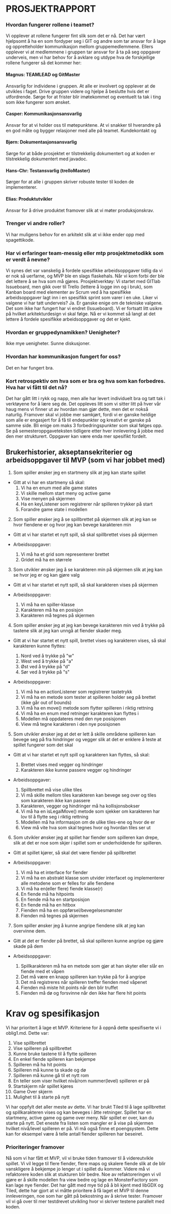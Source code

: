 # PROSJEKTRAPPORT

### Hvordan fungerer rollene i teamet? 
Vi opplever at rollene fungerer fint slik som det er nå. Det har vært hjelpsomt å ha en som fordyper seg i GIT og andre som tar ansvar for å lage og oppretteholder kommunikasjon mellom gruppemedlemmene. Ellers opplever vi at medlemmene i gruppen tar ansvar for å ta på seg oppgaver underveis, men vi har behov for å avklare og utdype hva de forskjellige rollene fungerer så det kommer her:

#### Magnus: TEAMLEAD og GitMaster 
Ansvarlig for individene i gruppen. At alle er involvert og opplever at de utvikles i faget. Drive gruppen videre og hjelpe å beslutte hvis det er utfordrende. Sørge for at frister blir imøtekommet og eventuelt ta tak i ting som ikke fungerer som ønsket.
	
#### Casper: Kommunikasjonsansvarlig 
Ansvar for at vi holder oss til møtepunktene. At vi snakker til hverandre på en god måte og bygger relasjoner med alle på teamet. Kundekontakt og 

#### Bjørn: Dokumentasjonsansvarlig
Sørge for at både prosjektet er tilstrekkelig dokumentert og at koden er tilstrekkelig dokumentert med javadoc. 
	
#### Hans-Chr: Testansvarlig (trelloMaster)	
Sørger for at alle i gruppen skriver robuste tester til koden de implementerer. 

#### Elias: Produktutvikler
Ansvar for å drive produktet framover slik at vi møter produksjonskrav. 

### Trenger vi andre roller?
Vi har muligens behov for en arkitekt slik at vi ikke ender opp med spagettikode. 

### Har vi erfaringer team-messig eller mtp prosjektmetodikk som er verdt å nevne? 
Vi synes det var vanskelig å fordele spesifikke arbeidsoppgaver tidlig da vi er nok så uerfarne, og	 MVP ble en slags flaskehals. Når vi kom forbi der ble det lettere å se hva som må gjøres. 
Prosjektverktøy: 
Vi startet med GITlab Issueboard, men gikk over til Trello (lettere å logge inn og i bruk), som Kanban board med elementer av Scrum ved å ha spesifikke arbeidsoppgaver lagt inn i en spesifikk sprint som varer i en uke. 
Liker vi valgene vi har tatt underveis?
Ja. Er ganske enige om de tekniske valgene. Det som ikke har fungert har vi endret (Issueboard). Vi er fortsatt litt usikre på hvilket arkitekturdesign vi skal følge. Nå er vi kommet så langt at det lettere å fordele spesifikke arbeidsoppgaver og det er kjekt. 

### Hvordan er gruppedynamikken? Uenigheter?
Ikke mye uenigheter. Sunne diskusjoner.

### Hvordan har kommunikasjon fungert for oss?
Det en har fungert bra.

### Kort retrospektiv om hva som er bra og hva som kan forbedres. Hva har vi fått til det nå? 
Det har gått litt i rykk og napp, men alle har levert individuelt bra og tatt tak i verktøyene for å lære seg de. Det oppleves litt som vi sitter litt på hver vår haug mens vi finner ut av hvordan man gjør dette, men det er nokså naturlig. Framover skal vi jobbe mer samkjørt, fordi vi er ganske heldige som alle er engasjert for å få til endepunkter og kreativt er ganske på samme side.
Bli enige om maks 3 forbedringspunkter som skal følges opp.
Se på semesteroppgaveteksten tidligere etter hver innlevering å jobbe med den mer strukturert. 
Oppgaver kan være enda mer spesifikt fordelt.






## Brukerhistorier, akseptansekriterier og arbeidsoppgaver til MVP (som vi har jobbet med)

1. Som spiller ønsker jeg en startmeny slik at jeg kan starte spillet
* Gitt at vi har en startmeny så skal:
	1. Vi ha en enum med alle game states
	2. Vi skille mellom start meny og active game
	3. Vise menyen på skjermen
	4. Ha en keyListener som registrerer når spilleren trykker på start
	5. Forandre game state i modellen
		
2. Som spiller ønsker jeg å se spillbrettet på skjermen slik at jeg kan se hvor fiendene er og hvor jeg kan bevege karakteren min
* Gitt at vi har startet et nytt spill, så skal spillbrettet vises på skjermen
		
* Arbeidsoppgaver:
	1. Vi må ha et grid som representerer brettet
	2. Gridet må ha en størrele
		
3. Som utvikler ønsker jeg å se karakteren min på skjermen slik at jeg kan se hvor jeg er og kan gjøre valg
* Gitt at vi har startet et nytt spill, så skal karakteren vises på skjermen
	
* Arbeidsoppgaver:
	1. Vi må ha en spiller-klasse
	2. Karakteren må ha en posisjon
	3. Karakteren må tegnes på skjermen
		
4. Som spiller ønsker jeg at jeg kan bevege karakteren min ved å trykke på tastene slik at jeg kan unngå at fiender skader meg.
* Gitt at vi har startet et nytt spill, brettet vises og karakteren vises, så skal karakteren kunne flyttes:
	1. Nord ved å trykke på "w"
	2. West ved å trykke på "a"
	3. Øst ved å trykke på "d"
	4. Sør ved å trykke på "s"
	
* Arbeidsoppgaver:
	1. Vi må ha en actionListener som registrerer tastetrykk
	2. Vi må ha en metode som tester at spilleren holder seg på brettet (ikke går out of bounds)
	3. Vi må ha en move() metode som flytter spilleren i riktig rettning
	4. Vi må ha en enum med retninger karakteren kan flyttes i
	5. Modellen må oppdateres med den nye posisjonen
	6. View må tegne karakteren i den nye posisjonen
		
5. Som utvikler ønsker jeg at det er lett å skille områdene spilleren kan bevege seg på fra hindringer og vegger slik at det er enklere å teste at spillet fungerer som det skal
* Gitt at vi har startet et nytt spill og karakteren kan flyttes, så skal:
	1. Brettet vises med vegger og hindringer
	2. Karakteren ikke kunne passere vegger og hindringer
	
* Arbeidsoppgaver:
	1. Spillbrettet må vise ulike tiles
	2. Vi må skille mellom tiles karakteren kan bevege seg over og tiles som karakteren ikke kan passere
	3. Karakteren, vegger og hindringer må ha kollisjonsbokser
	4. Vi må ha en isLegalMove() metode som sjekker om karakteren har lov til å flytte seg i riktig rettning
	5. Modellen må ha informasjon om de ulike tiles-ene og hvor de er
	6. View må vite hva som skal tegnes hvor og hvordan tiles ser ut

6. Som utvikler ønsker jeg at spillet har fiender som spilleren kan drepe, slik at det er noe som skjer i spillet som er underholdende for spilleren.
* Gitt at spillet kjører, så skal det være fiender på spillbrettet

* Arbeidsoppgaver:
	1. Vi må ha et interface for fiender
	2. Vi må ha en abstrakt klasse som utvider interfacet og implementerer alle metodene som er felles for alle fiendene
	3. Vi må ha en(eller flere) fiende klasse(r)
	4. En fiende må ha hitpoints
	5. En fiende må ha en startposisjon
	6. En fiende må ha en hitbox
	7. Fienden må ha en oppførsel/bevegelsesmønster
	8. Fienden må tegnes på skjermen

7. Som spiller ønsker jeg å kunne angripe fiendene slik at jeg kan overvinne dem.
* Gitt at det er fiender på brettet, så skal spilleren kunne angripe og gjøre skade på dem

* Arbeidsoppgaver:
	1. Spillkarakteren må ha en metode som gjør at han skyter eller slår en fiende med et våpen
	2. Det må være en knapp spilleren kan trykke på for å angripe
	3. Det må registreres når spilleren treffer fienden med våpenet
	4. Fienden må miste hit points når den blir truffet
	5. Fienden må dø og forsvinne når den ikke har flere hit points


# Krav og spesifikasjon

Vi har prioritert å lage et MVP. Kriteriene for å oppnå dette spesifiserte vi i oblig1.md. Dette var:

1. Vise spillbrettet
2. Vise spilleren på spillbrettet
3. Kunne bruke tastene til å flytte spilleren
4. En enkel fiende spilleren kan bekjempe
5. Spilleren må ha hit points
6. Spilleren må kunne ta skade og dø
7. Spilleren må kunne gå til et nytt rom
8. En teller som viser hvilket nivå/rom nummer(level) spilleren er på
9. Startskjerm når spillet kjøres
10. Game Over skjerm
11. Mulighet til å starte på nytt

Vi har oppfylt det aller meste av dette. Vi har brukt Tiled til å lage spillbrettet og spillkarakteren vises og kan beveges i åtte retninger. Spillet har en startmeny, active game og game over meny. Når spillet er over, kan du starte på nytt. Det eneste fra listen som mangler er å vise på skjermen hvilket nivå/level spilleren er på. Vi må også finne et poengsystem. Dette kan for eksempel være å telle antall fiender spilleren har beseiret.

### Prioriteringer framover

Nå som vi har fått et MVP, vil vi bruke tiden framover til å videreutvikle spillet. Vi vil legge til flere fiender, flere maps og skalere fiende slik at de blir vanskligere å bekjempe jo lenger ut i spillet du kommer. Videre må vi refaktorere koden slik at stukturen blir bedre. Noe av refaktoreringen vi vil gjøre er å skille modellen fra view bedre og lage en MonsterFactory som kan lage nye fiender. Det har gått med mye tid på å bli kjent med libGDX og Tiled, dette har gjort at vi måtte prioritere å få laget et MVP til denne innleveringen, noe som har gått på bekostning av å skrive tester. Framover vil vi gå over til mer testdrevet utvikling hvor vi skriver testene parallelt med koden.
